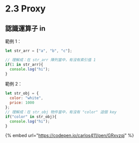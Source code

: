 # 2.3 Proxy

## 認識運算子 in

範例 1：

```javascript
let str_arr = ["a", "b", "c"];

// 理解成：在 str_arr 陣列當中，有沒有索引值 1
if(1 in str_arr){
  console.log("hi");
}
```

範例 2：

```javascript
let str_obj = {
  color: "white",
  price: 1000
};
// 理解成：在 str_obj 物件當中，有沒有 "color" 這個 key
if("color" in str_obj){
  console.log("hi");
}
```



{% embed url="https://codepen.io/carlos411/pen/GRxvzqj" %}

